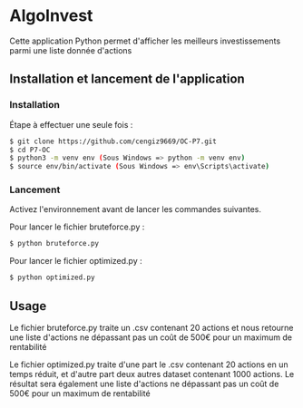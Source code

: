# AlgoInvest

Cette application Python permet d'afficher les meilleurs investissements parmi une liste donnée d'actions

## Installation et lancement de l'application

### Installation

Étape à effectuer une seule fois :

```bash
$ git clone https://github.com/cengiz9669/OC-P7.git
$ cd P7-OC
$ python3 -m venv env (Sous Windows => python -m venv env)
$ source env/bin/activate (Sous Windows => env\Scripts\activate)
```

### Lancement

Activez l'environnement avant de lancer les commandes suivantes.

Pour lancer le fichier bruteforce.py :

```bash
$ python bruteforce.py
```

Pour lancer le fichier optimized.py :

```bash
$ python optimized.py
```

## Usage

Le fichier bruteforce.py traite un .csv contenant 20 actions et nous retourne une liste d'actions ne 
dépassant pas un coût de 500€ pour un maximum de rentabilité

Le fichier optimized.py traite d'une part le .csv contenant 20 actions en un temps réduit, et d'autre part deux autres 
dataset contenant 1000 actions. Le résultat sera également une liste d'actions ne dépassant pas un coût de 500€ pour un maximum de rentabilité